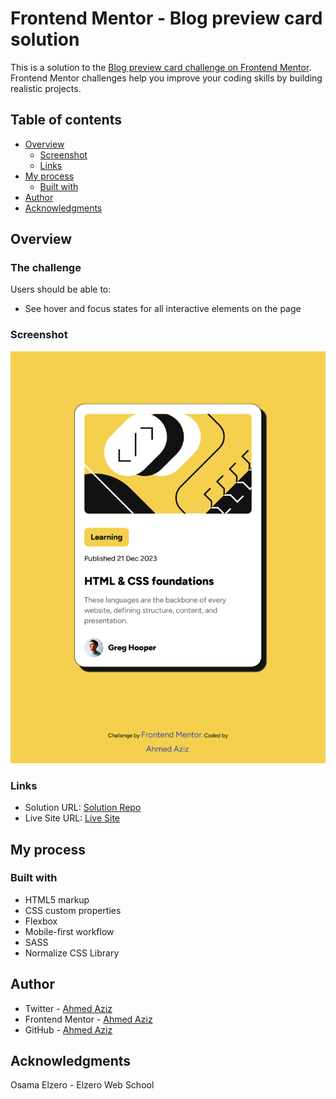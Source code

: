 # Frontend Mentor - Blog preview card solution

This is a solution to the [Blog preview card challenge on Frontend Mentor](https://www.frontendmentor.io/challenges/blog-preview-card-ckPaj01IcS). Frontend Mentor challenges help you improve your coding skills by building realistic projects.

## Table of contents

- [Overview](#overview)
  - [Screenshot](#screenshot)
  - [Links](#links)
- [My process](#my-process)
  - [Built with](#built-with)
- [Author](#author)
- [Acknowledgments](#acknowledgments)

## Overview

### The challenge

Users should be able to:

- See hover and focus states for all interactive elements on the page

### Screenshot

![Preview Solution](my-solution.png)

### Links

- Solution URL: [Solution Repo](https://github.com/Abo3bazez/Recipe-Page)
- Live Site URL: [Live Site](https://abo3bazez.github.io/Recipe-Page/)

## My process

### Built with

- HTML5 markup
- CSS custom properties
- Flexbox
- Mobile-first workflow
- SASS
- Normalize CSS Library

## Author

- Twitter - [Ahmed Aziz](https://twitter.com/Abo_3bazez)
- Frontend Mentor - [Ahmed Aziz](https://www.frontendmentor.io/profile/Abo3bazez)
- GitHub - [Ahmed Aziz](https://github.com/Abo3bazez)

## Acknowledgments

Osama Elzero - Elzero Web School
